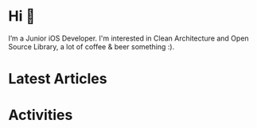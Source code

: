 # Hi 👋 
I’m a Junior iOS Developer. I'm interested in Clean Architecture and Open Source Library, a lot of coffee & beer something :).

# Latest Articles

# Activities
